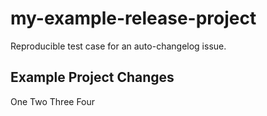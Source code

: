 # my-example-release-project

Reproducible test case for an auto-changelog issue.

## Example Project Changes

One
Two
Three
Four
